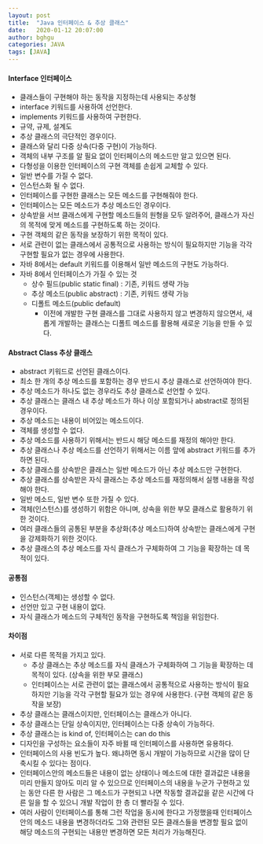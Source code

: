 ```yaml
---
layout: post
title:  "Java 인터페이스 & 추상 클래스"
date:   2020-01-12 20:07:00
author: bghgu
categories: JAVA
tags: [JAVA]
---
```


#### Interface 인터페이스
* 클래스들이 구현해야 하는 동작을 지정하는데 사용되는 추상형
* interface 키워드를 사용하여 선언한다.
* implements 키워드를 사용하여 구현한다.
* 규약, 규제, 설계도
* 추상 클래스의 극단적인 경우이다.
* 클래스와 달리 다중 상속(다중 구현)이 가능하다.
* 객체의 내부 구조를 알 필요 없이 인터페이스의 메소드만 알고 있으면 된다.
* 다형성을 이용한 인터페이스의 구현 객체를 손쉽게 교체할 수 있다.
* 일반 변수를 가질 수 없다.
* 인스턴스화 될 수 없다.
* 인터페이스를 구현한 클래스는 모든 메소드를 구현해줘야 한다.
* 인터페이스는 모든 메소드가 추상 메소드인 경우이다.
* 상속받을 서브 클래스에게 구현할 메소드들의 원형을 모두 알려주어, 클래스가 자신의 목적에 맞게 메소드를 구현하도록 하는 것이다.
* 구현 객체의 같은 동작을 보장하기 위한 목적이 있다.
* 서로 관련이 없는 클래스에서 공통적으로 사용하는 방식이 필요하지만 기능을 각각 구현할 필요가 없는 경우에 사용한다.
* 자바 8에서는 default 키워드를 이용해서 일반 메소드의 구현도 가능하다.
* 자바 8에서 인터페이스가 가질 수 있는 것
    * 상수 필드(public static final) : 기존, 키워드 생략 가능
    * 추상 메소드(public abstract) : 기존, 키워드 생략 가능
    * 디폴트 메소드(public default)
        * 이전에 개발한 구현 클래스를 그대로 사용하지 않고 변경하지 않으면서, 새롭게 개발하는 클래스는 디폴트 메소드를 활용해 새로운 기능을 만들 수 있다.

#### Abstract Class 추상 클래스
* abstract 키워드로 선언된 클래스이다.
* 최소 한 개의 추상 메소드를 포함하는 경우 반드시 추상 클래스로 선언하여야 한다.
* 추상 메소드가 하나도 없는 경우라도 추상 클래스로 선언할 수 있다.
* 추상 클래스는 클래스 내 추상 메소드가 하나 이상 포함되거나 abstract로 정의된 경우이다.
* 추상 메소드는 내용이 비어있는 메소드이다.
* 객체를 생성할 수 없다.
* 추상 메소드를 사용하기 위해서는 반드시 해당 메소드를 재정의 해야만 한다.
* 추상 클래스나 추상 메소드를 선언하기 위해서는 이름 앞에 abstract 키워드를 추가하면 된다.
* 추상 클래스를 상속받은 클래스는 일반 메소드가 아닌 추상 메소드만 구현한다.
* 추상 클래스를 상속받은 자식 클래스는 추상 메소드를 재정의해서 실행 내용을 작성해야 한다.
* 일반 메소드, 일반 변수 또한 가질 수 있다.
* 객체(인스턴스)를 생성하기 위함은 아니며, 상속을 위한 부모 클래스로 활용하기 위한 것이다.
* 여러 클래스들의 공통된 부분을 추상화(추상 메소드)하여 상속받는 클래스에게 구현을 강제화하기 위한 것이다.
* 추상 클래스의 추상 메소드를 자식 클래스가 구체화하여 그 기능을 확장하는 데 목적이 있다.

#### 공통점
* 인스턴스(객체)는 생성할 수 없다.
* 선언만 있고 구현 내용이 없다.
* 자식 클래스가 메소드의 구체적인 동작을 구현하도록 책임을 위임한다.

#### 차이점
* 서로 다른 목적을 가지고 있다.
    * 추상 클래스는 추상 메소드를 자식 클래스가 구체화하여 그 기능을 확장하는 데 목적이 있다. (상속을 위한 부모 클래스)
    * 인터페이스는 서로 관련이 없는 클래스에서 공통적으로 사용하는 방식이 필요하지만 기능을 각각 구현할 필요가 있는 경우에 사용한다. (구현 객체의 같은 동작을 보장)
* 추상 클래스는 클래스이지만, 인터페이스는 클래스가 아니다.
* 추상 클래스는 단일 상속이지만, 인터페이스는 다중 상속이 가능하다.
* 추상 클래스는 is kind of, 인터페이스는 can do this
* 디자인을 구성하는 요소들이 자주 바뀔 때 인터페이스를 사용하면 유용하다.
* 인터페이스의 사용 빈도가 높다. 왜냐하면 동시 개발이 가능하므로 시간을 많이 단축시킬 수 있다는 점이다.
* 인터페이스안의 메소드들은 내용이 없는 상태이나 메소드에 대한 결과값은 내용을 미리 만들지 않아도 미리 알 수 있으므로 인터페이스의 내용을 누군가 구현하고 있는 동안 다른 한 사람은 그 메소드가 구현되고 나면 작동할 결과값을 같은 시간에 다른 일을 할 수 있으니 개발 작업이 한 층 더 빨라질 수 있다.
* 여러 사람이 인터페이스를 통해 그런 작업을 동시에 한다고 가정했을때 인터페이스 안의 메소드 내용을 변경하더라도 그와 관련된 모든 클래스들을 변경할 필요 없이 해당 메소드의 구현되는 내용만 변경하면 모든 처리가 가능해진다.